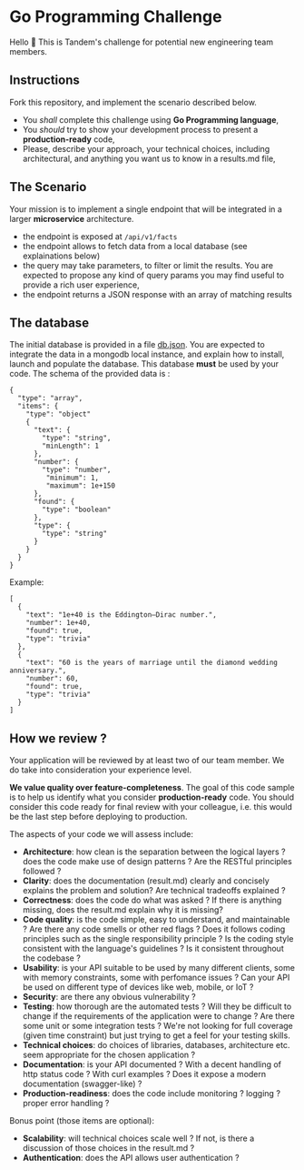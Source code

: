 # Go Programming Challenge

Hello 👋 This is Tandem's challenge for potential new engineering team members.

## Instructions

Fork this repository, and implement the scenario described below.

* You *shall* complete this challenge using **Go Programming language**,
* You *should* try to show your development process to present a **production-ready** code,
* Please, describe your approach, your technical choices, including architectural, and anything you want us to know in a results.md file,

## The Scenario

Your mission is to implement a single endpoint that will be integrated in a larger **microservice** architecture.

* the endpoint is exposed at `/api/v1/facts`
* the endpoint allows to fetch data from a local database (see explainations below)
* the query may take parameters, to filter or limit the results. You are expected to propose any kind of query params you may find useful to provide a rich user experience,
* the endpoint returns a JSON response with an array of matching results

## The database

The initial database is provided in a file [db.json](db.json).
You are expected to integrate the data in a mongodb local instance, and explain how to install, launch and populate the database. This database **must** be used by your code.
The schema of the provided data is :

```
{
  "type": "array",
  "items": {
    "type": "object"
    {
      "text": {
        "type": "string",
        "minLength": 1
      },
      "number": {
        "type": "number",
	     "minimum": 1,
	     "maximum": 1e+150
      },
      "found": {
        "type": "boolean"
      },
      "type": {
        "type": "string"
      }
    }
  }
}
```

Example:

```
[
  {
    "text": "1e+40 is the Eddington–Dirac number.",
    "number": 1e+40,
    "found": true,
    "type": "trivia"
  },
  {
    "text": "60 is the years of marriage until the diamond wedding anniversary.",
    "number": 60,
    "found": true,
    "type": "trivia"
  }
]
```

## How we review ?

Your application will be reviewed by at least two of our team member. We do take into consideration your experience level.

**We value quality over feature-completeness**. The goal of this code sample is to help us identify what you consider **production-ready** code. You should consider this code ready for final review with your colleague, i.e. this would be the last step before deploying to production.

The aspects of your code we will assess include:

* **Architecture**: how clean is the separation between the logical layers ? does the code make use of design patterns ? Are the RESTful principles followed ?
* **Clarity**: does the documentation (result.md) clearly and concisely explains the problem and solution? Are technical tradeoffs explained ?
* **Correctness**: does the code do what was asked ? If there is anything missing, does the result.md explain why it is missing?
* **Code quality**: is the code simple, easy to understand, and maintainable ? Are there any code smells or other red flags ? Does it follows coding principles such as the single responsibility principle ? Is the coding style consistent with the language's guidelines ? Is it consistent throughout the codebase ?
* **Usability**: is your API suitable to be used by many different clients, some with memory constraints, some with perfomance issues ? Can your API be used on different type of devices like web, mobile, or IoT ?
* **Security**: are there any obvious vulnerability ?
* **Testing**: how thorough are the automated tests ? Will they be difficult to change if the requirements of the application were to change ? Are there some unit or some integration tests ? We're not looking for full coverage (given time constraint) but just trying to get a feel for your testing skills.
* **Technical choices**: do choices of libraries, databases, architecture etc. seem appropriate for the chosen application ?
* **Documentation**: is your API documented ? With a decent handling of http status code ? With curl examples ? Does it expose a modern documentation (swagger-like) ?
* **Production-readiness**: does the code include monitoring ? logging ? proper error handling ?

Bonus point (those items are optional):

* **Scalability**: will technical choices scale well ? If not, is there a discussion of those choices in the result.md ?
* **Authentication**: does the API allows user authentication ?

